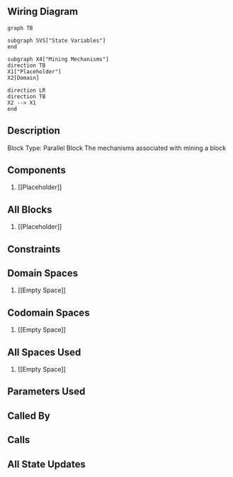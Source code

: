 ## Wiring Diagram

```mermaid
graph TB

subgraph SVS["State Variables"]
end

subgraph X4["Mining Mechanisms"]
direction TB
X1["Placeholder"]
X2[Domain]

direction LR
direction TB
X2 --> X1
end
```

## Description

Block Type: Parallel Block
The mechanisms associated with mining a block
## Components
1. [[Placeholder]]

## All Blocks
1. [[Placeholder]]

## Constraints

## Domain Spaces
1. [[Empty Space]]

## Codomain Spaces
1. [[Empty Space]]

## All Spaces Used
1. [[Empty Space]]

## Parameters Used

## Called By

## Calls

## All State Updates

